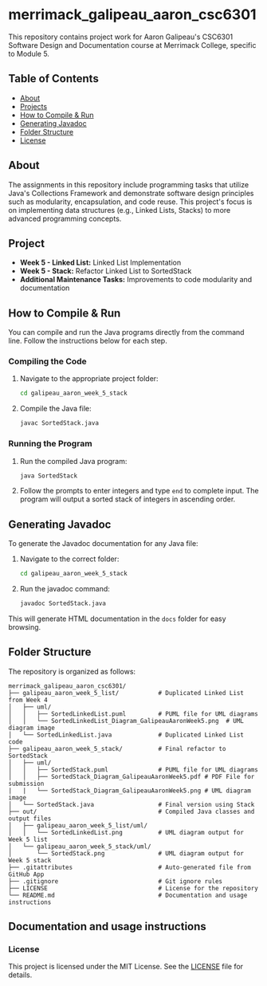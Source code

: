 # merrimack_galipeau_aaron_csc6301

This repository contains project work for Aaron Galipeau's CSC6301 Software Design and Documentation course at Merrimack College, specific to Module 5.

## Table of Contents
- [About](#about)
- [Projects](#projects)
- [How to Compile & Run](#how-to-compile--run)
- [Generating Javadoc](#generating-javadoc)
- [Folder Structure](#folder-structure)
- [License](#license)

## About
The assignments in this repository include programming tasks that utilize Java's Collections Framework and demonstrate software design principles such as modularity, encapsulation, and code reuse. This project's focus is on implementing data structures (e.g., Linked Lists, Stacks) to more advanced programming concepts.

## Project
- **Week 5 - Linked List:** Linked List Implementation
- **Week 5 - Stack:** Refactor Linked List to SortedStack
- **Additional Maintenance Tasks:** Improvements to code modularity and documentation

## How to Compile & Run
You can compile and run the Java programs directly from the command line. Follow the instructions below for each step.

### Compiling the Code
1. Navigate to the appropriate project folder:
    ```bash
    cd galipeau_aaron_week_5_stack
    ```
2. Compile the Java file:
    ```bash
    javac SortedStack.java
    ```

### Running the Program
1. Run the compiled Java program:
    ```bash
    java SortedStack
    ```
2. Follow the prompts to enter integers and type `end` to complete input. The program will output a sorted stack of integers in ascending order.

## Generating Javadoc
To generate the Javadoc documentation for any Java file:
1. Navigate to the correct folder:
    ```bash
    cd galipeau_aaron_week_5_stack
    ```
2. Run the javadoc command:
    ```bash
    javadoc SortedStack.java
    ```
This will generate HTML documentation in the `docs` folder for easy browsing.

## Folder Structure
The repository is organized as follows:
```
merrimack_galipeau_aaron_csc6301/
├── galipeau_aaron_week_5_list/           # Duplicated Linked List from Week 4
│   ├── uml/
│   │   ├── SortedLinkedList.puml         # PUML file for UML diagrams
│   │   └── SortedLinkedList_Diagram_GalipeauAaronWeek5.png  # UML diagram image
│   └── SortedLinkedList.java             # Duplicated Linked List code
├── galipeau_aaron_week_5_stack/          # Final refactor to SortedStack
│   ├── uml/
│   │   ├── SortedStack.puml              # PUML file for UML diagrams
│   │   ├── SortedStack_Diagram_GalipeauAaronWeek5.pdf # PDF File for submission
|   |   └── SortedStack_Diagram_GalipeauAaronWeek5.png # UML diagram image
│   └── SortedStack.java                  # Final version using Stack
├── out/                                  # Compiled Java classes and output files
│   ├── galipeau_aaron_week_5_list/uml/
│   │   └── SortedLinkedList.png          # UML diagram output for Week 5 list
│   └── galipeau_aaron_week_5_stack/uml/
│       └── SortedStack.png               # UML diagram output for Week 5 stack
├── .gitattributes                        # Auto-generated file from GitHub App
├── .gitignore                            # Git ignore rules
├── LICENSE                               # License for the repository
└── README.md                             # Documentation and usage instructions

```
## Documentation and usage instructions
### License
This project is licensed under the MIT License. See the [LICENSE](LICENSE) file for details.
